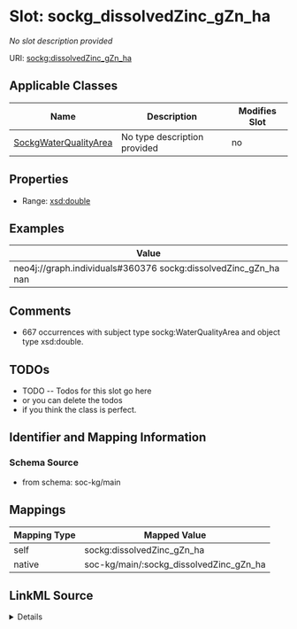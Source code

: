 

# Slot: sockg_dissolvedZinc_gZn_ha


_No slot description provided_





URI: [sockg:dissolvedZinc_gZn_ha](http://www.semanticweb.org/sockg/ontologies/2024/0/soil-carbon-ontology/dissolvedZinc_gZn_ha)



<!-- no inheritance hierarchy -->





## Applicable Classes

| Name | Description | Modifies Slot |
| --- | --- | --- |
| [SockgWaterQualityArea](../classes/SockgWaterQualityArea.md) | No type description provided |  no  |







## Properties

* Range: [xsd:double](http://www.w3.org/2001/XMLSchema#double)






## Examples

| Value |
| --- |
| neo4j://graph.individuals#360376 sockg:dissolvedZinc_gZn_ha nan |

## Comments

* 667 occurrences with subject type sockg:WaterQualityArea and object type xsd:double.

## TODOs

* TODO -- Todos for this slot go here
* or you can delete the todos
* if you think the class is perfect.

## Identifier and Mapping Information







### Schema Source


* from schema: soc-kg/main




## Mappings

| Mapping Type | Mapped Value |
| ---  | ---  |
| self | sockg:dissolvedZinc_gZn_ha |
| native | soc-kg/main/:sockg_dissolvedZinc_gZn_ha |




## LinkML Source

<details>
```yaml
name: sockg_dissolvedZinc_gZn_ha
description: No slot description provided
todos:
- TODO -- Todos for this slot go here
- or you can delete the todos
- if you think the class is perfect.
comments:
- 667 occurrences with subject type sockg:WaterQualityArea and object type xsd:double.
examples:
- value: neo4j://graph.individuals#360376 sockg:dissolvedZinc_gZn_ha nan
from_schema: soc-kg/main
rank: 1000
slot_uri: sockg:dissolvedZinc_gZn_ha
alias: sockg_dissolvedZinc_gZn_ha
domain_of:
- sockg_WaterQualityArea
range: double

```
</details>